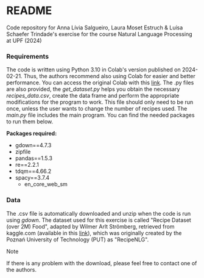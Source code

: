 # README

Code repository for Anna Lívia Salgueiro, Laura Moset Estruch & Luísa Schaefer Trindade's exercise for the course Natural Language Processing at UPF (2024)

### Requirements

The code is written using Python 3.10 in Colab's version published on 2024-02-21. Thus, the authors recommend also using Colab for easier and better performance.
You can access the original Colab with this [link](https://colab.research.google.com/drive/1Mlpy9tu9RCccgUC20B2u6Z0vEEPCrnZi?usp=sharing).
The .py files are also provided, the *get_dataset.py* helps you obtain the necessary *recipes_data.csv*, create the data frame and perform the appropriate modifications for the program to work. This file should only need to be run once, unless the user wants to change the number of recipes used. The *main.py* file includes the main program. You can find the needed packages to run them below. 

**Packages required:**
   * gdown==4.7.3
   * zipfile
  * pandas==1.5.3
   * re==2.2.1
   * tdqm==4.66.2
   * spacy==3.7.4
      * en_core_web_sm

### Data
The .csv file is automatically downloaded and unzip when the code is run using _gdown_. The dataset used for this exercise is called "Recipe Dataset (over 2M) Food", adapted by Wilmer Arlt Strömberg, retrieved from kaggle.com (available in this [link](https://www.kaggle.com/datasets/wilmerarltstrmberg/recipe-dataset-over-2m)), which was originally created by the Poznań University of Technology (PUT) as "RecipeNLG".
>[!NOTE]
>If there is any problem with the download, please feel free to contact one of the authors.
